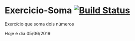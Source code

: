 # Exercicio-Soma [![Build Status](https://travis-ci.org/Marcelocs19/Exercicio-Soma.svg?branch=master)](https://travis-ci.org/Marcelocs19/Exercicio-Soma)
Exercício que soma dois números

Hoje é dia 05/06/2019
